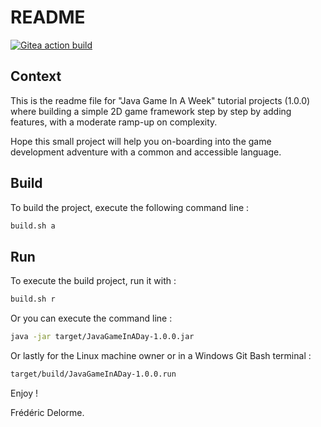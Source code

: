 # README

[![Gitea action build](http://nextserver01:4000/frederic/JavaGameOnAWeek/actions/workflows/build.yml/badge.svg?branch=develop)](http://nextserver01:4000/frederic/JavaGameOnAWeek/actions?workflow=build.yml&actor=0&status=0 "build on /develop")

## Context

This is the readme file for "Java Game In A Week" tutorial projects (1.0.0) 
where building a simple 2D game framework step by step by adding features, with a moderate ramp-up on complexity.

Hope this small project will help you on-boarding into the game development adventure with a common and accessible
 language.

## Build

To build the project, execute the following command line :

```bash
build.sh a
```

## Run

To execute the build project, run it with :

```bash
build.sh r
```

Or you can execute the command line :

```bash
java -jar target/JavaGameInADay-1.0.0.jar
```

Or lastly for the Linux machine owner or in a Windows Git Bash terminal :

```bash
target/build/JavaGameInADay-1.0.0.run
```

Enjoy !

Frédéric Delorme.
